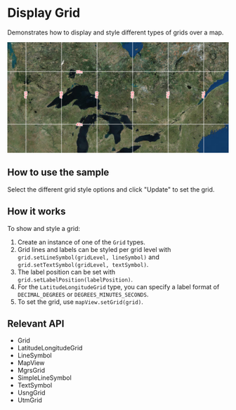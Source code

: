 <h1>Display Grid</h1>

<p>Demonstrates how to display and style different types of grids over a map.</p>

<p><img src="DisplayGrid.png"/></p>

<h2>How to use the sample</h2>

<p>Select the different grid style options and click "Update" to set the grid.</p>

<h2>How it works</h2>

<p>To show and style a grid:</p>

<ol>
  <li>Create an instance of one of the <code>Grid</code> types.</li>
  <li>Grid lines and labels can be styled per grid level with <code>grid.setLineSymbol(gridLevel, lineSymbol)</code> 
  and <code>grid.setTextSymbol(gridLevel, textSymbol)</code>.</li>
  <li>The label position can be set with <code>grid.setLabelPosition(labelPosition)</code>.</li>
  <li>For the <code>LatitudeLongitudeGrid</code> type, you can specify a label format of <code>DECIMAL_DEGREES</code>
   or <code>DEGREES_MINUTES_SECONDS</code>.</li>
   <li>To set the grid, use <code>mapView.setGrid(grid)</code>.</li>
</ol>

<h2>Relevant API</h2>

<ul>
  <li>Grid</li>
  <li>LatitudeLongitudeGrid</li>
  <li>LineSymbol</li>
  <li>MapView</li>
  <li>MgrsGrid</li>
  <li>SimpleLineSymbol</li>
  <li>TextSymbol</li>
  <li>UsngGrid</li>
  <li>UtmGrid</li>
</ul>
